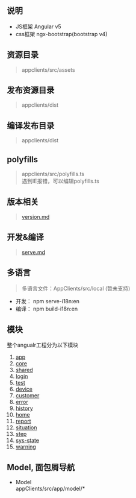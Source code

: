 ## 说明
* JS框架 Angular v5
* css框架 ngx-bootstrap(bootstrap v4)

## 资源目录
> appclients/src/assets

## 发布资源目录
> appclients/dist

## 编译发布目录
> appclients/dist

## polyfills
> appclients/src/polyfills.ts  
> 遇到IE报错，可以编辑polyfills.ts

## 版本相关
> [version.md](./version.md)

## 开发&编译
> [serve.md](./serve.md)

## 多语言
> 多语言文件：AppClients/src/local (暂未支持)
* 开发： npm serve-i18n:en
* 编译： npm build-i18n:en

## 模块
整个angualr工程分为以下模块
1. [app](./app/app.md)
2. [core](./app/core.md)
3. [shared](./app/shared.md) 
4. [login](./app/login.md) 
5. [test](./app/test.md)  
6. [device](./app/device.md) 
7. [customer](./app/customer.md) 
8. [error](./app/error.md) 
9. [history](./app/history.md) 
10. [home](./app/home.md) 
11. [report](./app/report.md) 
12. [situation](./app/situation.md) 
13. [step](./app/step.md) 
14. [sys-state](./app/sys-state.md) 
15. [warning](./app/warning.md) 

## Model, 面包屑导航
* Model  
     appClients/src/app/model/*
